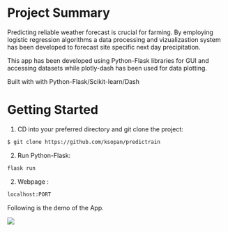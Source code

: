 # Project Summary
Predicting reliable weather forecast is crucial for farming. By employing logistic regression algorithms a data processing and vizualizastion system has been developed to forecast site specific next day precipitation.


This app has been developed using Python-Flask libraries for GUI and accessing datasets while plotly-dash has been used for data plotting. 

Built with with Python-Flask/Scikit-learn/Dash


# Getting Started

1.  CD into your preferred directory and git clone the project:

```bash
$ git clone https://github.com/ksopan/predictrain
```
2. Run Python-Flask:

```bash
flask run
```

2. Webpage :

```bash
localhost:PORT 
```


Following is the demo of the App.


![](Predict-Rain.gif)

